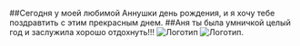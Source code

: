 ##Сегодня у моей любимой Аннушки день рождения, и я хочу тебе поздравтить с этим прекрасным днем. 
##Аня ты была умничкой целый год и заслужила хорошо отдохнуть!!!
![Логотип ](https://i.ytimg.com/vi/p0ggtmXghPg/maxresdefault.jpg)
![Логотип ]([url=https://ibb.co/WVLKmK4][img]https://i.ibb.co/sWZ383d/2024-01-10-211805.png[/img][/url]).
